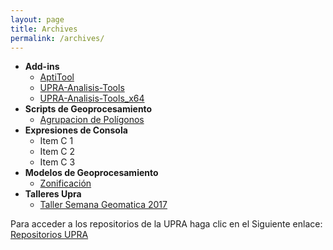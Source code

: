 ```yaml
---
layout: page
title: Archives
permalink: /archives/
---
```


+ **Add-ins**
    * [AptiTool](https://github.com/UpraAnalisis/AptiTool)
    * [UPRA-Analisis-Tools](https://github.com/UpraAnalisis/UPRA-Analisis-Tools)
    * [UPRA-Analisis-Tools_x64](https://github.com/UpraAnalisis/UPRA-Analisis-Tools_x64)          
+ **Scripts de Geoprocesamiento**
    + [Agrupacion de Polígonos](https://github.com/UpraAnalisis/AgrupacionPoligonos)
+ **Expresiones de Consola**
    * Item C 1
    * Item C 2
    * Item C 3
+ **Modelos de Geoprocesamiento**
    * [Zonificación](https://github.com/UpraAnalisis/TallersemanaGeomatica2017)
+ **Talleres Upra**
    * [Taller Semana Geomatica 2017](https://github.com/UpraAnalisis/TallersemanaGeomatica2017)

Para acceder a los repositorios de la UPRA haga clic en el Siguiente enlace:
[Repositorios UPRA](https://github.com/UpraAnalisis?tab=repositories)
